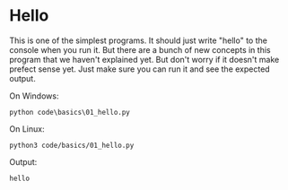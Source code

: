 # Hello

This is one of the simplest programs.
It should just write "hello" to the console when you run it.
But there are a bunch of new concepts in this program that we haven't explained yet.
But don't worry if it doesn't make prefect sense yet.
Just make sure you can run it and see the expected output.

On Windows:
```
python code\basics\01_hello.py
```

On Linux:
```
python3 code/basics/01_hello.py
```

Output:
```
hello
```
